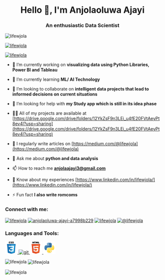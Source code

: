 <h1 align="center">Hello 👋, I'm Anjolaoluwa Ajayi</h1>
<h3 align="center">An enthusiastic Data Scientist</h3>

<p align="left"> <img src="https://komarev.com/ghpvc/?username=lifewjola&label=Profile%20views&color=0e75b6&style=flat" alt="lifewjola" /> </p>

<p align="left"> <a href="https://github.com/ryo-ma/github-profile-trophy"><img src="https://github-profile-trophy.vercel.app/?username=lifewjola" alt="lifewjola" /></a> </p>

<p align="left"> <a href="https://twitter.com/lifewjola" target="blank"><img src="https://img.shields.io/twitter/follow/lifewjola?logo=twitter&style=for-the-badge" alt="lifewjola" /></a> </p>

- 🔭 I’m currently working on **visualizing data using Python Libraries, Power BI and Tableau**

- 🌱 I’m currently learning **ML/ AI Technology**

- 👯 I’m looking to collaborate on **intelligent data projects that lead to informed decisions on current situations**

- 🤝 I’m looking for help with **my Study app which is still in its idea phase**

- 👨‍💻 All of my projects are available at [https://drive.google.com/drive/folders/12YkZsF9n3LEi_u4fE20FVtAeyPt8ev4l?usp=sharing](https://drive.google.com/drive/folders/12YkZsF9n3LEi_u4fE20FVtAeyPt8ev4l?usp=sharing)

- 📝 I regularly write articles on [https://medium.com/@lifewjola](https://medium.com/@lifewjola)

- 💬 Ask me about **python and data analysis**

- 📫 How to reach me **anjolaajayi3@gmail.com**

- 📄 Know about my experiences [https://www.linkedin.com/in/lifewjola/](https://www.linkedin.com/in/lifewjola/)

- ⚡ Fun fact **I also write romcoms**

<h3 align="left">Connect with me:</h3>
<p align="left">
<a href="https://twitter.com/lifewjola" target="blank"><img align="center" src="https://raw.githubusercontent.com/rahuldkjain/github-profile-readme-generator/master/src/images/icons/Social/twitter.svg" alt="lifewjola" height="30" width="40" /></a>
<a href="https://linkedin.com/in/anjolaoluwa-ajayi-a7998b229" target="blank"><img align="center" src="https://raw.githubusercontent.com/rahuldkjain/github-profile-readme-generator/master/src/images/icons/Social/linked-in-alt.svg" alt="anjolaoluwa-ajayi-a7998b229" height="30" width="40" /></a>
<a href="https://instagram.com/lifewjola" target="blank"><img align="center" src="https://raw.githubusercontent.com/rahuldkjain/github-profile-readme-generator/master/src/images/icons/Social/instagram.svg" alt="lifewjola" height="30" width="40" /></a>
<a href="https://medium.com/@lifewjola" target="blank"><img align="center" src="https://raw.githubusercontent.com/rahuldkjain/github-profile-readme-generator/master/src/images/icons/Social/medium.svg" alt="@lifewjola" height="30" width="40" /></a>
</p>

<h3 align="left">Languages and Tools:</h3>
<p align="left"> <a href="https://www.w3schools.com/css/" target="_blank" rel="noreferrer"> <img src="https://raw.githubusercontent.com/devicons/devicon/master/icons/css3/css3-original-wordmark.svg" alt="css3" width="40" height="40"/> </a> <a href="https://git-scm.com/" target="_blank" rel="noreferrer"> <img src="https://www.vectorlogo.zone/logos/git-scm/git-scm-icon.svg" alt="git" width="40" height="40"/> </a> <a href="https://www.w3.org/html/" target="_blank" rel="noreferrer"> <img src="https://raw.githubusercontent.com/devicons/devicon/master/icons/html5/html5-original-wordmark.svg" alt="html5" width="40" height="40"/> </a> <a href="https://www.python.org" target="_blank" rel="noreferrer"> <img src="https://raw.githubusercontent.com/devicons/devicon/master/icons/python/python-original.svg" alt="python" width="40" height="40"/> </a> </p>

<p><img align="left" src="https://github-readme-stats.vercel.app/api/top-langs?username=lifewjola&show_icons=true&locale=en&layout=compact" alt="lifewjola" /></p>

<p>&nbsp;<img align="center" src="https://github-readme-stats.vercel.app/api?username=lifewjola&show_icons=true&locale=en" alt="lifewjola" /></p>

<p><img align="center" src="https://github-readme-streak-stats.herokuapp.com/?user=lifewjola&" alt="lifewjola" /></p>
